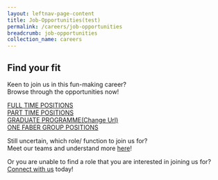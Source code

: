```yaml
---
layout: leftnav-page-content
title: Job-Opportunities(test)
permalink: /careers/job-opportunities
breadcrumb: job-opportunities
collection_name: careers
---
```

## Find your fit
  Keen to join us in this fun-making career?  
  Browse through the opportunities now!
  
  
<a href="https://www.jobstreet.com.sg/career/sentosa_ft.htm" target="_blank">FULL TIME POSITIONS</a><br/>
<a href="https://www.jobstreet.com.sg/career/sentosa_pt.ht" target="_blank">PART TIME POSITIONS</a><br/>
<a href="..//graduate-programme" target="_blank">GRADUATE PROGRAMME(Change Url)</a><br/>
<a href="https://www.jobstreet.com.sg/career/onefabergroup.htm" target="_blank">ONE FABER GROUP POSITIONS</a>
  
<!-- remember to change hyperlink for 3,5,6 to live site-->
<!-- remember to change hyperlink for 3,5,6 to live site-->
Still uncertain, which role/ function to join us for?  
Meet our teams and understand more [here][1]!
  
Or you are unable to find a role that you are interested in joining us for?  
  [Connect with us][2] today!


[1]: <https://isomer-sentosa-staging.netlify.com/careers/meet-the-teams/>
[2]: <https://isomer-sentosa-staging.netlify.com/careers/connect-with-us/>
